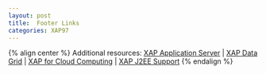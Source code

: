 ```yaml
---
layout: post
title:  Footer Links
categories: XAP97
---
```


{% align center %}
Additional resources: [XAP Application Server](http://www.gigaspaces.com/xap) | [XAP Data Grid](http://www.gigaspaces.com/datagrid) | [XAP for Cloud Computing](http://www.gigaspaces.com/cloud) | [XAP J2EE Support](http://www.gigaspaces.com/j2ee)
{% endalign %}

